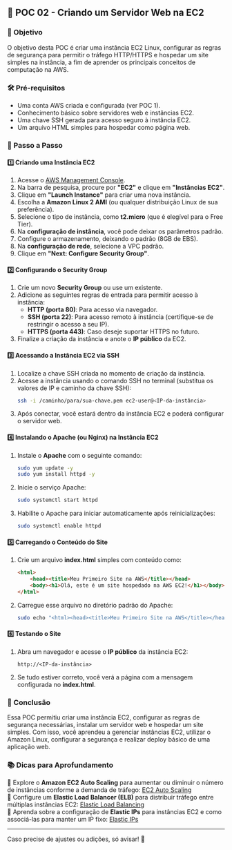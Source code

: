 ## **📌 POC 02 - Criando um Servidor Web na EC2**  

### **🎯 Objetivo**  
O objetivo desta POC é criar uma instância EC2 Linux, configurar as regras de segurança para permitir o tráfego HTTP/HTTPS e hospedar um site simples na instância, a fim de aprender os principais conceitos de computação na AWS.

### **🛠️ Pré-requisitos**  
- Uma conta AWS criada e configurada (ver POC 1).  
- Conhecimento básico sobre servidores web e instâncias EC2.  
- Uma chave SSH gerada para acesso seguro à instância EC2.  
- Um arquivo HTML simples para hospedar como página web.

### **📖 Passo a Passo**

#### **1️⃣ Criando uma Instância EC2**
1. Acesse o [AWS Management Console](https://console.aws.amazon.com/).  
2. Na barra de pesquisa, procure por **"EC2"** e clique em **"Instâncias EC2"**.  
3. Clique em **"Launch Instance"** para criar uma nova instância.  
4. Escolha a **Amazon Linux 2 AMI** (ou qualquer distribuição Linux de sua preferência).  
5. Selecione o tipo de instância, como **t2.micro** (que é elegível para o Free Tier).  
6. Na **configuração de instância**, você pode deixar os parâmetros padrão.  
7. Configure o armazenamento, deixando o padrão (8GB de EBS).  
8. Na **configuração de rede**, selecione a VPC padrão.  
9. Clique em **"Next: Configure Security Group"**.  

#### **2️⃣ Configurando o Security Group**  
1. Crie um novo **Security Group** ou use um existente.  
2. Adicione as seguintes regras de entrada para permitir acesso à instância:
   - **HTTP (porta 80)**: Para acesso via navegador.  
   - **SSH (porta 22)**: Para acesso remoto à instância (certifique-se de restringir o acesso a seu IP).  
   - **HTTPS (porta 443)**: Caso deseje suportar HTTPS no futuro.  
3. Finalize a criação da instância e anote o **IP público** da EC2.  

#### **3️⃣ Acessando a Instância EC2 via SSH**  
1. Localize a chave SSH criada no momento de criação da instância.  
2. Acesse a instância usando o comando SSH no terminal (substitua os valores de IP e caminho da chave SSH):
   ```bash
   ssh -i /caminho/para/sua-chave.pem ec2-user@<IP-da-instância>
   ```
3. Após conectar, você estará dentro da instância EC2 e poderá configurar o servidor web.

#### **4️⃣ Instalando o Apache (ou Nginx) na Instância EC2**  
1. Instale o **Apache** com o seguinte comando:
   ```bash
   sudo yum update -y
   sudo yum install httpd -y
   ```
2. Inicie o serviço Apache:
   ```bash
   sudo systemctl start httpd
   ```
3. Habilite o Apache para iniciar automaticamente após reinicializações:
   ```bash
   sudo systemctl enable httpd
   ```

#### **5️⃣ Carregando o Conteúdo do Site**  
1. Crie um arquivo **index.html** simples com conteúdo como:
   ```html
   <html>
       <head><title>Meu Primeiro Site na AWS</title></head>
       <body><h1>Olá, este é um site hospedado na AWS EC2!</h1></body>
   </html>
   ```
2. Carregue esse arquivo no diretório padrão do Apache:
   ```bash
   sudo echo "<html><head><title>Meu Primeiro Site na AWS</title></head><body><h1>Olá, este é um site hospedado na AWS EC2!</h1></body></html>" > /var/www/html/index.html
   ```

#### **6️⃣ Testando o Site**  
1. Abra um navegador e acesse o **IP público** da instância EC2:  
   ```http
   http://<IP-da-instância>
   ```
2. Se tudo estiver correto, você verá a página com a mensagem configurada no **index.html**.  

### **📌 Conclusão**  
Essa POC permitiu criar uma instância EC2, configurar as regras de segurança necessárias, instalar um servidor web e hospedar um site simples. Com isso, você aprendeu a gerenciar instâncias EC2, utilizar o Amazon Linux, configurar a segurança e realizar deploy básico de uma aplicação web.

### **📚 Dicas para Aprofundamento**  
📌 Explore o **Amazon EC2 Auto Scaling** para aumentar ou diminuir o número de instâncias conforme a demanda de tráfego: [EC2 Auto Scaling](https://docs.aws.amazon.com/autoscaling/)  
📌 Configure um **Elastic Load Balancer (ELB)** para distribuir tráfego entre múltiplas instâncias EC2: [Elastic Load Balancing](https://docs.aws.amazon.com/elasticloadbalancing/latest/userguide/)  
📌 Aprenda sobre a configuração de **Elastic IPs** para instâncias EC2 e como associá-las para manter um IP fixo: [Elastic IPs](https://docs.aws.amazon.com/AWSEC2/latest/UserGuide/elastic-ip-addresses.html)  

---

Caso precise de ajustes ou adições, só avisar! 🚀